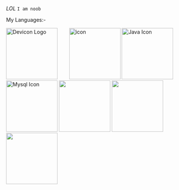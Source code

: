   
  *LOL*
  ``I am noob``


My Languages:-
<div>
        <img src="https://cdn.iconscout.com/icon/free/png-256/github-170-1175028.png" alt="Devicon Logo" height="140" />&nbsp; &nbsp; &nbsp; &nbsp;
        <img src="https://cdn.iconscout.com/icon/free/png-256/linux-21-1174928.png" alt="icon" height="140"/>
        <img src="https://cdn.iconscout.com/icon/free/png-256/java-59-1174952.png" srcset="https://cdn.iconscout.com/icon/free/png-512/java-59-1174952.png 2x" alt="Java Icon" height="140"/>
        <img src="https://cdn.iconscout.com/icon/free/png-256/mysql-18-1174938.png" srcset="https://cdn.iconscout.com/icon/free/png-512/mysql-18-1174938.png 2x" alt="Mysql Icon" height="140"/>
  <img src="https://icongr.am/devicon/c-plain.svg?size=128&color=bc125a" height="140"/>
    <img src="https://icongr.am/devicon/cplusplus-plain.svg?size=148&color=36ca04" height="140"/>
  <img src="https://icongr.am/devicon/google-original.svg?size=148&color=36ca04" height="140" />
</div>
